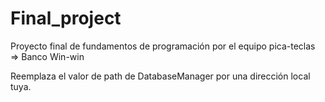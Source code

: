 # Final_project
Proyecto final de fundamentos de programación por el equipo pica-teclas => Banco Win-win

Reemplaza el valor de path de DatabaseManager por una dirección local tuya. 

